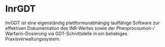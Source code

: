 # InrGDT
InrGDT ist eine eigenständig plattformunabhängig lauffähige Software zur effektiven Dokumentation des INR-Wertes sowie der Phenprocoumon-/ Warfarin-Dosierung via GDT-Schnittstelle in ein beliebiges Praxisverwaltungssystem.
